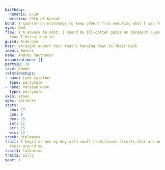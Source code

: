 ```yaml
---
birthday:
  numeric: 6/29
  written: 29th of Korent
bond: I sponsor an orphanage to keep others from enduring what I was forced to endure.
eyes: Red
flaw: I'm always in debt. I spend my ill-gotten gains on decadent luxuries faster
  than I bring them in.
guild: Alderden
hair: straight auburn hair that's hanging down to their back
ideal: Nature
name: Andrey Rauthomyr
organizations: []
partyID: 70
race: Gnome
relationships:
- name: Lynx Galather
  type: partymate
- name: Verssek Nese
  type: partymate
skin: Brown
spec: Sorcerer
stats:
  cha: 17
  con: 8
  dex: 15
  int: 11
  str: 15
  wis: 12
track: Diplomacy
trait: I begin or end my day with small traditional rituals that are unfamiliar to
  those around me.
trait1: Talkative
trait2: Silly
year: 1
---
```

